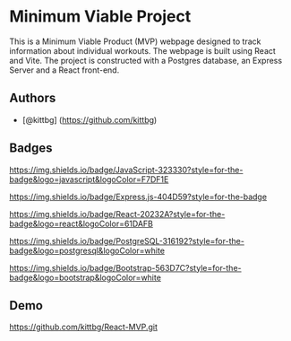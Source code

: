 
# Minimum Viable Project

This is a Minimum Viable Product (MVP)  webpage designed to track information about individual workouts.  The webpage is built using React and Vite.  The project is constructed with a Postgres database, an Express Server and a React front-end. 

## Authors

- [@kittbg] (https://github.com/kittbg)
## Badges



https://img.shields.io/badge/JavaScript-323330?style=for-the-badge&logo=javascript&logoColor=F7DF1E

https://img.shields.io/badge/Express.js-404D59?style=for-the-badge

https://img.shields.io/badge/React-20232A?style=for-the-badge&logo=react&logoColor=61DAFB

https://img.shields.io/badge/PostgreSQL-316192?style=for-the-badge&logo=postgresql&logoColor=white

https://img.shields.io/badge/Bootstrap-563D7C?style=for-the-badge&logo=bootstrap&logoColor=white
## Demo

https://github.com/kittbg/React-MVP.git